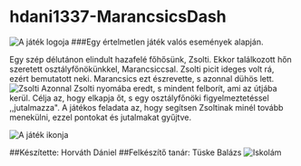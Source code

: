 # hdani1337-MarancsicsDash
![A játék logoja](http://hdani1337.hu/marancsicsDash/logo.png)
###Egy értelmetlen játék valós események alapján.

Egy szép délutánon elindult hazafelé főhősünk, Zsolti. Ekkor találkozott hőn szeretett osztályfőnökünkkel, Marancsiccsal.
Zsolti picit ideges volt rá, ezért bemutatott neki. Marancsics ezt észrevette, s azonnal dühös lett. ![Zsolti](http://hdani1337.hu/marancsicsDash/zsolti.png)
Azonnal Zsolti nyomába eredt, s mindent felborít, ami az útjába kerül. Célja az, hogy elkapja őt, s egy osztályfőnöki figyelmeztetéssel ,,jutalmazza".
A játékos feladata az, hogy segítsen Zsoltinak minél tovább menekülni, ezzel pontokat és jutalmakat gyűjtve.

![A játék ikonja](http://hdani1337.hu/marancsicsDash/icon.png)

##Készítette: Horváth Dániel
##Felkészítő tanár: Tüske Balázs
![Iskolám](http://csany-zeg.hu/sites/all/themes/responsive_blog/logo.png)
